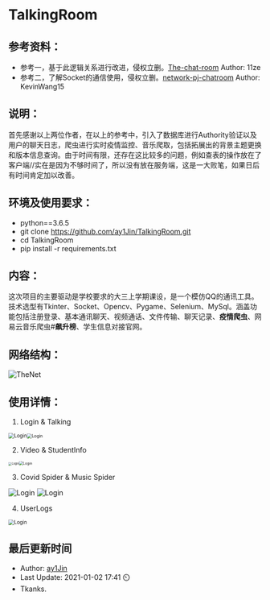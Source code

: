 # TalkingRoom

## 参考资料：

- 参考一，基于此逻辑关系进行改进，侵权立删。[The-chat-room](https://github.com/11ze/The-chat-room) Author: 11ze
- 参考二，了解Socket的通信使用，侵权立删。[network-pj-chatroom](https://github.com/KevinWang15/network-pj-chatroom) Author: KevinWang15

## 说明：

​		首先感谢以上两位作者，在以上的参考中，引入了数据库进行Authority验证以及用户的聊天日志，爬虫进行实时疫情监控、音乐爬取，包括拓展出的背景主题更换和版本信息查询。由于时间有限，还存在这比较多的问题，例如查表的操作放在了客户端//实在是因为不够时间了，所以没有放在服务端，这是一大败笔，如果日后有时间肯定加以改善。

## 环境及使用要求：

- python==3.6.5
- git clone https://github.com/ay1Jin/TalkingRoom.git
- cd TalkingRoom
- pip install -r requirements.txt

## 内容：

​		这次项目的主要驱动是学校要求的大三上学期课设，是一个模仿QQ的通讯工具。技术选型有Tkinter、Socket、Opencv、Pygame、Selenium、MySql。涵盖功能包括注册登录、基本通讯聊天、视频通话、文件传输、聊天记录、**疫情爬虫**、网易云音乐爬虫#**飙升榜**、学生信息对接官网。

## 网络结构：

![TheNet](./images/TheNet.png)

## 使用详情：

1. Login & Talking

<img src="./images/Login.png" alt="Login" style="zoom:70%;" /><img src="./images/Talking.png" alt="Login" style="zoom:60%;" />

2. Video & StudentInfo

<img src="./images/Video.png" alt="Login" style="zoom:40%;" /><img src="./images/StudentInfo.png" alt="Login" style="zoom:50%;" />

3. Covid Spider & Music Spider

<img src="./images/Covid.png" alt="Login" style="zoom:0%;" />

<img src="./images/Music.png" alt="Login" style="zoom:0%;" />

4. UserLogs

<img src="./images/Userlogs.png" alt="Login" style="zoom:70%;" />

## 最后更新时间

- Author: [ay1Jin](https://github.com/ay1Jin)
- Last Update: 2021-01-02 17:41​ :timer_clock:
- Tkanks.

